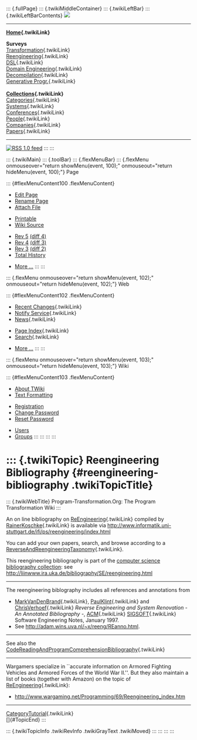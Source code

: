 ::: {.fullPage}
::: {.twikiMiddleContainer}
::: {.twikiLeftBar}
::: {.twikiLeftBarContents}
![](../pub/transformation.gif)

------------------------------------------------------------------------

**[Home](WebHome){.twikiLink}**

**Surveys**\
[Transformation](ProgramTransformation){.twikiLink}\
[Reengineering](ReengineeringWiki){.twikiLink}\
[DSL](DomainSpecificLanguages){.twikiLink}\
[Domain Engineering](DomainEngineering){.twikiLink}\
[Decompilation](DeCompilation){.twikiLink}\
[Generative Progr.](GenerativeProgrammingWiki){.twikiLink}\
\
**[Collections](CategoryCollection){.twikiLink}**\
[Categories](CategoryCategory){.twikiLink}\
[Systems](TransformationSystems){.twikiLink}\
[Conferences](TransformationConferences){.twikiLink}\
[People](TransformationPeople){.twikiLink}\
[Companies](TransformationCompanies){.twikiLink}\
[Papers](CategoryPaper){.twikiLink}

------------------------------------------------------------------------

[![](../pub/rss.gif "RSS 1.0 feed")](WebRss@skin=rss)
:::
:::

::: {.twikiMain}
::: {.toolBar}
::: {.flexMenuBar}
::: {.flexMenu onmouseover="return showMenu(event, 100);" onmouseout="return hideMenu(event, 100);"}
Page

::: {#flexMenuContent100 .flexMenuContent}
-   [Edit
    Page](http://www.program-transformation.org/edit/Transform/ReengineeringBibliography?t=1536826276)
-   [Rename
    Page](http://www.program-transformation.org/rename/Transform/ReengineeringBibliography)
-   [Attach
    File](http://www.program-transformation.org/attach/Transform/ReengineeringBibliography)

<!-- -->

-   [Printable](http://www.program-transformation.org/view/Transform/ReengineeringBibliography?skin=print.pattern)
-   [Wiki
    Source](http://www.program-transformation.org/view/Transform/ReengineeringBibliography?skin=text&raw=on&contenttype=text/plain)

<!-- -->

-   [Rev
    5](http://www.program-transformation.org/view/Transform/ReengineeringBibliography?rev=1.5)
    [(diff 4)](http://www.program-transformation.org/rdiff/Transform/ReengineeringBibliography?rev1=1.5&rev2=1.4)
-   [Rev
    4](http://www.program-transformation.org/view/Transform/ReengineeringBibliography?rev=1.4)
    [(diff 3)](http://www.program-transformation.org/rdiff/Transform/ReengineeringBibliography?rev1=1.4&rev2=1.3)
-   [Rev
    3](http://www.program-transformation.org/view/Transform/ReengineeringBibliography?rev=1.3)
    [(diff 2)](http://www.program-transformation.org/rdiff/Transform/ReengineeringBibliography?rev1=1.3&rev2=1.2)
-   [Total
    History](http://www.program-transformation.org/rdiff/Transform/ReengineeringBibliography)

<!-- -->

-   [More
    \...](http://www.program-transformation.org/oops/Transform/ReengineeringBibliography?template=oopsmore&param1=1.5&param2=1.5)
:::
:::

::: {.flexMenu onmouseover="return showMenu(event, 102);" onmouseout="return hideMenu(event, 102);"}
Web

::: {#flexMenuContent102 .flexMenuContent}
-   [Recent Changes](WebChanges){.twikiLink}
-   [Notify Service](WebNotify){.twikiLink}
-   [News](WebNews){.twikiLink}

<!-- -->

-   [Page Index](WebIndex){.twikiLink}
-   [Search](WebSearch){.twikiLink}

<!-- -->

-   [More
    \...](http://www.program-transformation.org/oops/Transform/ReengineeringBibliography?template=oopsmore&param1=1.5&param2=1.5)
:::
:::

::: {.flexMenu onmouseover="return showMenu(event, 103);" onmouseout="return hideMenu(event, 103);"}
Wiki

::: {#flexMenuContent103 .flexMenuContent}
-   [About
    TWiki](http://www.program-transformation.org/view/TWiki/WebHome)
-   [Text
    Formatting](http://www.program-transformation.org/view/TWiki/TextFormattingRules)

<!-- -->

-   [Registration](http://www.program-transformation.org/view/TWiki/TWikiRegistration)
-   [Change
    Password](http://www.program-transformation.org/view/TWiki/ChangePassword)
-   [Reset
    Password](http://www.program-transformation.org/view/TWiki/ResetPassword)

<!-- -->

-   [Users](http://www.program-transformation.org/view/Main/TWikiUsers)
-   [Groups](http://www.program-transformation.org/view/Main/TWikiGroups)
:::
:::
:::
:::

::: {.twikiTopic}
Reengineering Bibliography {#reengineering-bibliography .twikiTopicTitle}
==========================

::: {.twikiWebTitle}
Program-Transformation.Org: The Program Transformation Wiki
:::

An on line bibliography on [ReEngineering](ReEngineering){.twikiLink}
compiled by [RainerKoschke](RainerKoschke){.twikiLink} is available via
<http://www.informatik.uni-stuttgart.de/ifi/ps/reengineering/index.html>

You can add your own papers, search, and browse according to a
[ReverseAndReengineeringTaxonomy](ReverseAndReengineeringTaxonomy){.twikiLink}.

This reengineering bibliography is part of the [computer science
bibliography
collection](http://liinwww.ira.uka.de/bibliography/index.html): see
<http://liinwww.ira.uka.de/bibliography/SE/reengineering.html>

------------------------------------------------------------------------

The reengineering biblography includes all references and annotations
from

-   [MarkVanDenBrand](MarkVanDenBrand){.twikiLink},
    [PaulKlint](PaulKlint){.twikiLink} and
    [ChrisVerhoef](ChrisVerhoef){.twikiLink} *Reverse Engineering and
    System Renovation - An Annotated Bibliography -*,
    [ACM](ACM){.twikiLink} [SIGSOFT](SIGSOFT){.twikiLink} Software
    Engineering Notes, January 1997.
-   See <http://adam.wins.uva.nl/~x/reeng/REanno.html>.

------------------------------------------------------------------------

See also the
[CodeReadingAndProgramComprehensionBibliography](CodeReadingAndProgramComprehensionBibliography){.twikiLink}

------------------------------------------------------------------------

Wargamers specialize in \`\`accurate information on Armored Fighting
Vehicles and Armored Forces of the World War II.\'\'. But they also
maintain a list of books (together with Amazon) on the topic of
[ReEngineering](ReEngineering){.twikiLink}:

-   <http://www.wargaming.net/Programming/69/Reengineering_index.htm>

------------------------------------------------------------------------

[CategoryTutorial](CategoryTutorial){.twikiLink}\
[]{#TopicEnd}
:::

::: {.twikiTopicInfo .twikiRevInfo .twikiGrayText .twikiMoved}
:::
:::
:::
:::
